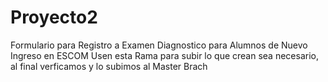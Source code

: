 # Proyecto2
Formulario para Registro a Examen Diagnostico para Alumnos de Nuevo Ingreso en ESCOM
Usen esta Rama para subir lo que crean sea necesario, al final verficamos y lo subimos al Master Brach 
